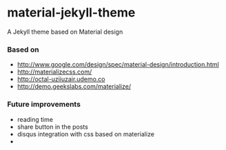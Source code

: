 # material-jekyll-theme
A Jekyll theme based on Material design


### Based on
* http://www.google.com/design/spec/material-design/introduction.html
* http://materializecss.com/
* http://octal-uziiuzair.udemo.co
* http://demo.geekslabs.com/materialize/

### Future improvements
* reading time
* share button in the posts
* disqus integration with css based on materialize
* 

